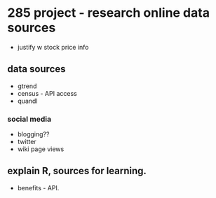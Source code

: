 # 285 project - research online data sources

- justify w stock price info

## data sources
- gtrend
- census - API access
- quandl

### social media
- blogging??
- twitter
- wiki page views

## explain R, sources for learning.
- benefits - API.
